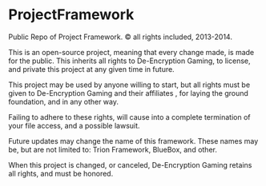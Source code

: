 ﻿ProjectFramework
================

Public Repo of Project Framework. © all rights included, 2013-2014.

This is an open-source project, meaning that every change made, is made for the public. This inherits all rights to De-Encryption Gaming, to license, and private this project at any given time in future.

This project may be used by anyone willing to start, but all rights must be given to De-Encryption Gaming and their affiliates , for laying the ground foundation, and in any other way.

Failing to adhere to these rights, will cause into a complete termination of your file access, and a possible lawsuit.

Future updates may change the name of this framework. These names may be, but are not limited to: Trion Framework, BlueBox, and other.

When this project is changed, or canceled, De-Encryption Gaming retains all rights, and must be honored.